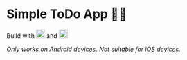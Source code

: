 # Simple ToDo App ✍🏻

Build with [<img src="https://reactnative.dev/img/header_logo.svg" width="20">](https://reactnative.dev/) and [<img src="https://raw.githubusercontent.com/expo/expo/main/.github/resources/banner.png" width="20">](https://docs.expo.dev/)

*Only works on Android devices. Not suitable for iOS devices.*
